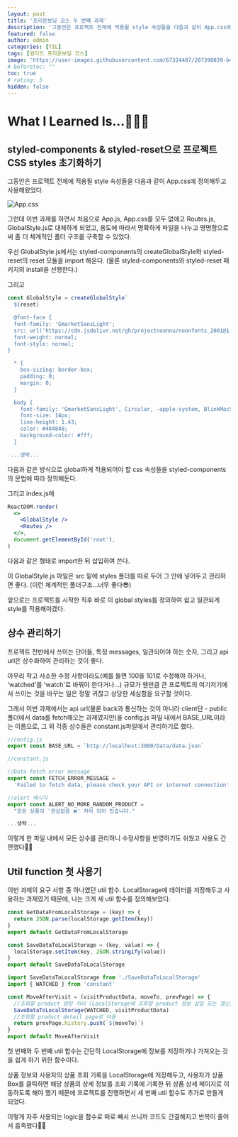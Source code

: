```yaml
---
layout: post
title: '프리온보딩 코스 두 번째 과제'
description: '그동안은 프로젝트 전체에 적용될 style 속성들을 다음과 같이 App.css에 정의해두고 사용해왔었다. 그런데 이번 과제를 하면서 처음으로 App.js, App.css를 모두 없애고 Routes.js, GlobalStyle.js로 대체하게 되었고, 용도에 따라서 명확하게 파일을 나누고 명명함으로써 좀 더 체계적인 폴더 구조를 구축할 수 있었다.'
featured: false
author: admin
categories: [TIL]
tags: [원티드 프리온보딩 코스]
image: 'https://user-images.githubusercontent.com/67324487/207398039-b44616bc-2eba-4e66-825d-f059e825aca6.png'
# beforetoc: ""
toc: true
# rating: 3
hidden: false
---
```


# What I Learned Is...👩🏻‍💻

## styled-components & styled-reset으로 프로젝트 CSS styles 초기화하기

그동안은 프로젝트 전체에 적용될 style 속성들을 다음과 같이 App.css에 정의해두고 사용해왔었다.

![App.css](https://images.velog.io/images/carmine/post/3e9f5e9a-8945-4f90-beff-0ad6c2c602be/image.png)

그런데 이번 과제를 하면서 처음으로 App.js, App.css를 모두 없애고 Routes.js, GlobalStyle.js로 대체하게 되었고, 용도에 따라서 명확하게 파일을 나누고 명명함으로써 좀 더 체계적인 폴더 구조를 구축할 수 있었다.

우선 GlobalStyle.js에서는 styled-components의 createGlobalStyle와 styled-reset의 reset 모듈을 import 해온다. (물론 styled-components와 styled-reset 패키지의 install을 선행한다.)

그리고

```jsx
const GlobalStyle = createGlobalStyle`
  ${reset}

  @font-face {
  font-family: 'GmarketSansLight';
  src: url('https://cdn.jsdelivr.net/gh/projectnoonnu/noonfonts_2001@1.1/GmarketSansLight.woff') format('woff');
  font-weight: normal;
  font-style: normal;
}

  * {
    box-sizing: border-box;
    padding: 0;
    margin: 0;
  }

  body {
    font-family: 'GmarketSansLight', Circular, -apple-system, BlinkMacSystemFont, Roboto, Helvetica Neue, sans-serif;
    font-size: 14px;
    line-height: 1.43;
    color: #484848;
    background-color: #fff;
  }

 ...생략...
```

다음과 같은 방식으로 global하게 적용되어야 할 css 속성들을 styled-components의 문법에 따라 정의해둔다.

그리고 index.js에

```jsx
ReactDOM.render(
  <>
    <GlobalStyle />
    <Routes />
  </>,
  document.getElementById('root'),
)
```

다음과 같은 형태로 import한 뒤 삽입하여 쓴다.

이 GlobalStyle.js 파일은 src 밑에 styles 폴더를 따로 두어 그 안에 넣어두고 관리하면 좋다. (이런 체계적인 폴더구조...너무 좋다😎)

앞으로는 프로젝트를 시작한 직후 바로 이 global styles를 정의하여 쉽고 일관되게 style를 적용해야겠다.

## 상수 관리하기

프로젝트 전반에서 쓰이는 단어들, 특정 messages, 일관되어야 하는 숫자, 그리고 api url은 상수화하여 관리하는 것이 좋다.

아무리 작고 사소한 수정 사항이라도(예를 들면 100을 101로 수정해야 하거나, 'watched'를 'watch'로 바꿔야 한다거나...) 규모가 웬만큼 큰 프로젝트의 여기저기에서 쓰이는 것을 바꾸는 일은 정말 귀찮고 상당한 세심함을 요구할 것이다.

그래서 이번 과제에서는 api url(물론 back과 통신하는 것이 아니라 client단 - public 폴더에서 data를 fetch해오는 과제였지만)을 config.js 파일 내에서 BASE_URL이라는 이름으로, 그 외 각종 상수들은 constant.js파일에서 관리하기로 했다.

```jsx
//config.js
export const BASE_URL = `http://localhost:3000/Data/data.json`
```

```jsx
//constant.js

//Data fetch error message
export const FETCH_ERROR_MESSAGE =
  'Failed to fetch data, please check your API or internet connection'

//alert 메시지
export const ALERT_NO_MORE_RANDOM_PRODUCT =
  "모든 상품이 '관심없음 ❌' 처리 되어 있습니다."

...생략...
```

이렇게 한 파일 내에서 모든 상수를 관리하니 수정사항을 반영하기도 쉬웠고 사용도 간편했다👍🏻

## Util function 첫 사용기

이번 과제의 요구 사항 중 하나였던 util 함수.
LocalStorage에 데이터를 저장해두고 사용하는 과제였기 때문에, 나는 크게 세 util 함수를 정의해보았다.

```jsx
const GetDataFromLocalStorage = (key) => {
  return JSON.parse(localStorage.getItem(key))
}
export default GetDataFromLocalStorage
```

```jsx
const SaveDataToLocalStorage = (key, value) => {
  localStorage.setItem(key, JSON.stringify(value))
}
export default SaveDataToLocalStorage
```

```jsx
import SaveDataToLocalStorage from './SaveDataToLocalStorage'
import { WATCHED } from 'constant'

const MoveAfterVisit = (visitProductData, moveTo, prevPage) => {
  //조회할 product 방문 처리 (LocalStorage에 조회할 product 정보 삽입 또는 갱신)
  SaveDataToLocalStorage(WATCHED, visitProductData)
  //조회할 product detail page로 이동
  return prevPage.history.push(`${moveTo}`)
}
export default MoveAfterVisit
```

첫 번째와 두 번째 util 함수는 간단히 LocalStorage에 정보를 저장하거나 가져오는 것을 쉽게 하기 위한 함수이다.

상품 정보와 사용자의 상품 조회 기록을 LocalStorage에 저장해두고, 사용자가 상품 Box를 클릭하면 해당 상품의 상세 정보를 조회 기록에 기록한 뒤
상품 상세 페이지로 이동하도록 해야 했기 때문에 프로젝트를 진행하면서 세 번째 util 함수도 추가로 만들게 되었다.

이렇게 자주 사용되는 logic을 함수로 따로 빼서 쓰니까 코드도 간결해지고 반복이 줄어서 흡족했다👏🏻
